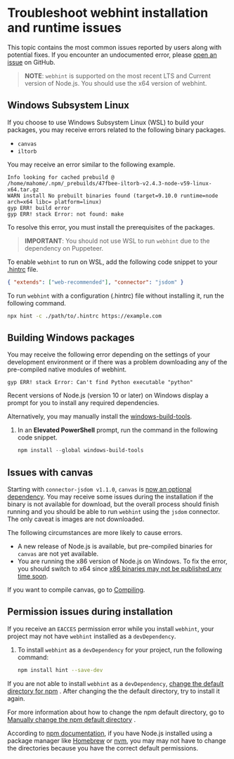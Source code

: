 # Troubleshoot webhint installation and runtime issues

This topic contains the most common issues reported by users along with
potential fixes.  If you encounter an undocumented error, please [open an
issue][GitHubWebhintioHintNew] on GitHub.

> **NOTE**: `webhint` is supported on the most recent LTS and Current version
> of Node.js.  You should use the x64 version of webhint.

## Windows Subsystem Linux

If you choose to use Windows Subsystem Linux \(WSL\) to build your packages,
you may receive errors related to the following binary packages.

* `canvas`
* `iltorb`

You may receive an error similar to the following example.

```shell
Info looking for cached prebuild @ /home/mahome/.npm/_prebuilds/47fbee-iltorb-v2.4.3-node-v59-linux-x64.tar.gz
WARN install No prebuilt binaries found (target=9.10.0 runtime=node arch=x64 libc= platform=linux)
gyp ERR! build error
gyp ERR! stack Error: not found: make
```

To resolve this error, you must install the prerequisites of the packages.

> **IMPORTANT**: You should not use WSL to run `webhint` due to the dependency
> on Puppeteer.

To enable `webhint` to run on WSL, add the following code snippet to your
[.hintrc][UserGuideConfiguringWebhintSummary] file.

```json
{ "extends": ["web-recommended"], "connector": "jsdom" }
```

To run `webhint` with a configuration \(.hintrc\) file without installing it,
run the following command.

```bash
npx hint -c ./path/to/.hintrc https://example.com
```

## Building Windows packages

You may receive the following error depending on the settings of your
development environment or if there was a problem downloading any of the
pre-compiled native modules of webhint.

```shell
gyp ERR! stack Error: Can't find Python executable "python"
```

Recent versions of Node.js \(version 10 or later\) on Windows display a prompt
for you to install any required dependencies.

Alternatively, you may manually install the
[windows-build-tools][NpmjsPackageWindowsBuildTools].

1. In an **Elevated PowerShell** prompt, run the command in the following code
   snippet.

   ```powershell
   npm install --global windows-build-tools
   ```

## Issues with canvas

Starting with `connector-jsdom v1.1.0`, `canvas` is [now an optional
dependency][GithubWebhintioHint47d51aeaa187351267f7b4cabd3f075de49d043d].  You
may receive some issues during the installation if the binary is not available
for download, but the overall process should finish running and you should be
able to run `webhint` using the `jsdom` connector.  The only caveat is images
are not downloaded.

The following circumstances are more likely to cause errors.

* A new release of Node.js is available, but pre-compiled binaries for
  `canvas` are not yet available.
* You are running the x86 version of Node.js on Windows. To fix the error, you
  should switch to x64 since [x86 binaries may not be published any time soon][GithubNodeGfxCanvasPrebuilt27Commnet348037675].

If you want to compile canvas, go to
[Compiling][GithubAutomatticNodeCanvasCompiling].

## Permission issues during installation

If you receive an `EACCES` permission error while you install `webhint`, your
project may not have `webhint` installed as a `devDependency`.

1. To install `webhint` as a `devDependency` for your project, run the following
   command:

   ```bash
   npm install hint --save-dev
   ```

If you are not able to install `webhint` as a `devDependency`,
[change the default directory for npm][NpmjsDocsResolvingEaccesPermissionsErrorsInstallingPackagesGloballyChangeDefaultDirectory]
.  After changing the the default directory, try to install it again.

For more information about how to change the npm default directory, go to
[Manually change the npm default directory][NpmjsDocsResolvingEaccesPermissionsErrorsInstallingPackagesGloballyChangeDefaultDirectory]
.

According to [npm
documentation][NpmjsDocsDownloadingInstallingUsingVersionManager], if you have
Node.js installed using a package manager like [Homebrew][BrewMain] or
[nvm][GithubCreationixNvm], you may may not have to change the directories
because you have the correct default permissions.

<!-- links -->

[UserGuideConfiguringWebhintSummary]: ../configuring-webhint/summary.md "Configure webhint | webhint"

[BrewMain]: https://brew.sh "Homebrew"

[GithubAutomatticNodeCanvasCompiling]: https://github.com/Automattic/node-canvas#compiling "Compiling - node-canvas - Automattic/node-canvas | GitHub"

[GithubCreationixNvm]: https://github.com/creationix/nvm "Node Version Manager - nvm-sh/nvm | GitHub"

[GithubNodeGfxCanvasPrebuilt27Commnet348037675]: https://github.com/node-gfx/node-canvas-prebuilt/issues/27#issuecomment-348037675 "issuecomment-348037675 - Add node-v48-win32-ia32? - node-gfx/node-canvas-prebuilt | GitHub"

[GithubWebhintioHint308]: https://github.com/webhintio/hint/issues/308 "Can't install via npm - canvas error - webhintio/hint | GitHub"
[GithubWebhintioHint47d51aeaa187351267f7b4cabd3f075de49d043d]: https://github.com/webhintio/hint/commit/47d51aeaa187351267f7b4cabd3f075de49d043d "Fix: Make canvas optional - webhintio/hint | GitHub"
[GitHubWebhintioHintNew]: https://github.com/webhintio/hint/issues/new "New Issue - webhintio/hint | GitHub"

[NpmjsPackageIltorb]: https://www.npmjs.com/package/iltorb "iltorb | npm"
[NpmjsDocsResolvingEaccesPermissionsErrorsInstallingPackagesGloballyChangeDefaultDirectory]: https://docs.npmjs.com/resolving-eacces-permissions-errors-when-installing-packages-globally#manually-change-npms-default-directory "Manually change npm`s default directory - Resolving EACCES permissions errors when installing packages globally | npm"
[NpmjsDocsDownloadingInstallingUsingVersionManager]: https://docs.npmjs.com/downloading-and-installing-node-js-and-npm#using-a-node-version-manager-to-install-nodejs-and-npm "Using a Node version manager to install Node.js and npm - Downloading and installing Node.js and npm | npm"
[NpmjsPackageWindowsBuildTools]: https://www.npmjs.com/package/windows-build-tools "windows-build-tools | npm"
